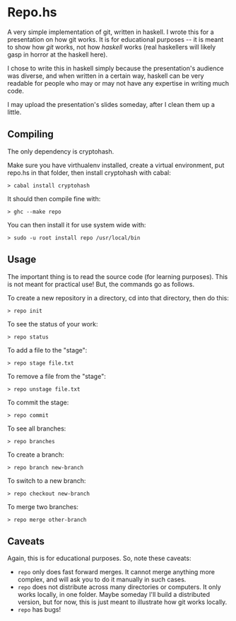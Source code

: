 Repo.hs
=======

A very simple implementation of git, written in haskell. I wrote this for a presentation on how git works. It is for educational purposes -- it is meant to show how _git_ works, not how _haskell_ works (real haskellers will likely gasp in horror at the haskell here). 

I chose to write this in haskell simply because the presentation's audience was diverse, and when written in a certain way, haskell can be very readable for people who may or may not have any expertise in writing much code. 

I may upload the presentation's slides someday, after I clean them up a little.

Compiling
---------

The only dependency is cryptohash. 

Make sure you have virthualenv installed, create a virtual environment, put repo.hs in that folder, then install cryptohash with cabal:

    > cabal install cryptohash

It should then compile fine with:

    > ghc --make repo

You can then install it for use system wide with:

    > sudo -u root install repo /usr/local/bin

Usage
-----

The important thing is to read the source code (for learning purposes). This is not meant for practical use! But, the commands go as follows.

To create a new repository in a directory, cd into that directory, then do this:

    > repo init

To see the status of your work:

    > repo status

To add a file to the "stage":

    > repo stage file.txt

To remove a file from the "stage":

    > repo unstage file.txt

To commit the stage:

    > repo commit

To see all branches:

    > repo branches

To create a branch:

    > repo branch new-branch

To switch to a new branch:

    > repo checkout new-branch

To merge two branches:

    > repo merge other-branch

Caveats
-----------------

Again, this is for educational purposes. So, note these caveats:

* `repo` only does fast forward merges. It cannot merge anything more complex, and will ask you to do it manually in such cases.
* `repo` does not distribute across many directories or computers. It only works locally, in one folder. Maybe someday I'll build a distributed version, but for now, this is just meant to illustrate how git works locally. 
* `repo` has bugs!
